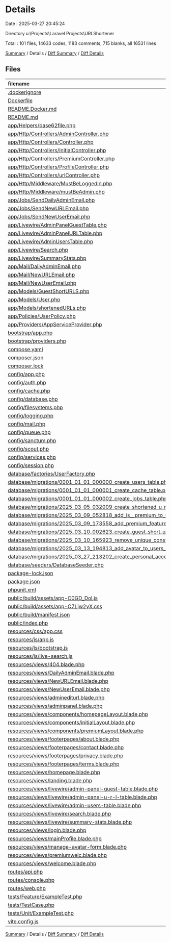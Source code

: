 # Details

Date : 2025-03-27 20:45:24

Directory u:\\Projects\\Laravel Projects\\URLShortener

Total : 101 files,  14633 codes, 1183 comments, 715 blanks, all 16531 lines

[Summary](results.md) / Details / [Diff Summary](diff.md) / [Diff Details](diff-details.md)

## Files
| filename | language | code | comment | blank | total |
| :--- | :--- | ---: | ---: | ---: | ---: |
| [.dockerignore](/.dockerignore) | Ignore | 29 | 5 | 2 | 36 |
| [Dockerfile](/Dockerfile) | Docker | 11 | 56 | 14 | 81 |
| [README.Docker.md](/README.Docker.md) | Markdown | 15 | 0 | 7 | 22 |
| [README.md](/README.md) | Markdown | 45 | 0 | 22 | 67 |
| [app/Helpers/base62file.php](/app/Helpers/base62file.php) | PHP | 35 | 12 | 8 | 55 |
| [app/Http/Controllers/AdminController.php](/app/Http/Controllers/AdminController.php) | PHP | 65 | 1 | 6 | 72 |
| [app/Http/Controllers/Controller.php](/app/Http/Controllers/Controller.php) | PHP | 5 | 1 | 3 | 9 |
| [app/Http/Controllers/InitialController.php](/app/Http/Controllers/InitialController.php) | PHP | 64 | 7 | 12 | 83 |
| [app/Http/Controllers/PremiumController.php](/app/Http/Controllers/PremiumController.php) | PHP | 32 | 1 | 5 | 38 |
| [app/Http/Controllers/ProfileController.php](/app/Http/Controllers/ProfileController.php) | PHP | 93 | 24 | 18 | 135 |
| [app/Http/Controllers/urlController.php](/app/Http/Controllers/urlController.php) | PHP | 147 | 12 | 18 | 177 |
| [app/Http/Middleware/MustBeLoggedIn.php](/app/Http/Middleware/MustBeLoggedIn.php) | PHP | 15 | 5 | 4 | 24 |
| [app/Http/Middleware/mustBeAdmin.php](/app/Http/Middleware/mustBeAdmin.php) | PHP | 12 | 5 | 4 | 21 |
| [app/Jobs/SendDailyAdminEmail.php](/app/Jobs/SendDailyAdminEmail.php) | PHP | 14 | 8 | 6 | 28 |
| [app/Jobs/SendNewURLEmail.php](/app/Jobs/SendNewURLEmail.php) | PHP | 23 | 8 | 5 | 36 |
| [app/Jobs/SendNewUserEmail.php](/app/Jobs/SendNewUserEmail.php) | PHP | 21 | 8 | 5 | 34 |
| [app/Livewire/AdminPanelGuestTable.php](/app/Livewire/AdminPanelGuestTable.php) | PHP | 14 | 0 | 5 | 19 |
| [app/Livewire/AdminPanelURLTable.php](/app/Livewire/AdminPanelURLTable.php) | PHP | 14 | 0 | 5 | 19 |
| [app/Livewire/AdminUsersTable.php](/app/Livewire/AdminUsersTable.php) | PHP | 14 | 0 | 5 | 19 |
| [app/Livewire/Search.php](/app/Livewire/Search.php) | PHP | 26 | 0 | 4 | 30 |
| [app/Livewire/SummaryStats.php](/app/Livewire/SummaryStats.php) | PHP | 18 | 0 | 4 | 22 |
| [app/Mail/DailyAdminEmail.php](/app/Mail/DailyAdminEmail.php) | PHP | 40 | 15 | 8 | 63 |
| [app/Mail/NewURLEmail.php](/app/Mail/NewURLEmail.php) | PHP | 36 | 15 | 8 | 59 |
| [app/Mail/NewUserEmail.php](/app/Mail/NewUserEmail.php) | PHP | 32 | 15 | 9 | 56 |
| [app/Models/GuestShortURLS.php](/app/Models/GuestShortURLS.php) | PHP | 11 | 1 | 5 | 17 |
| [app/Models/User.php](/app/Models/User.php) | PHP | 35 | 17 | 9 | 61 |
| [app/Models/shortenedURLs.php](/app/Models/shortenedURLs.php) | PHP | 26 | 1 | 8 | 35 |
| [app/Policies/UserPolicy.php](/app/Policies/UserPolicy.php) | PHP | 44 | 21 | 10 | 75 |
| [app/Providers/AppServiceProvider.php](/app/Providers/AppServiceProvider.php) | PHP | 19 | 8 | 5 | 32 |
| [bootstrap/app.php](/bootstrap/app.php) | PHP | 17 | 2 | 3 | 22 |
| [bootstrap/providers.php](/bootstrap/providers.php) | PHP | 4 | 0 | 2 | 6 |
| [compose.yaml](/compose.yaml) | YAML | 6 | 40 | 4 | 50 |
| [composer.json](/composer.json) | JSON | 76 | 0 | 1 | 77 |
| [composer.lock](/composer.lock) | JSON | 8,502 | 0 | 1 | 8,503 |
| [config/app.php](/config/app.php) | PHP | 22 | 82 | 23 | 127 |
| [config/auth.php](/config/auth.php) | PHP | 28 | 74 | 14 | 116 |
| [config/cache.php](/config/cache.php) | PHP | 57 | 34 | 18 | 109 |
| [config/database.php](/config/database.php) | PHP | 109 | 43 | 23 | 175 |
| [config/filesystems.php](/config/filesystems.php) | PHP | 36 | 32 | 13 | 81 |
| [config/logging.php](/config/logging.php) | PHP | 79 | 33 | 21 | 133 |
| [config/mail.php](/config/mail.php) | PHP | 55 | 43 | 19 | 117 |
| [config/queue.php](/config/queue.php) | PHP | 52 | 44 | 17 | 113 |
| [config/sanctum.php](/config/sanctum.php) | PHP | 17 | 53 | 14 | 84 |
| [config/scout.php](/config/scout.php) | PHP | 50 | 137 | 23 | 210 |
| [config/services.php](/config/services.php) | PHP | 20 | 11 | 8 | 39 |
| [config/session.php](/config/session.php) | PHP | 23 | 160 | 35 | 218 |
| [database/factories/UserFactory.php](/database/factories/UserFactory.php) | PHP | 25 | 14 | 6 | 45 |
| [database/migrations/0001\_01\_01\_000000\_create\_users\_table.php](/database/migrations/0001_01_01_000000_create_users_table.php) | PHP | 37 | 6 | 6 | 49 |
| [database/migrations/0001\_01\_01\_000001\_create\_cache\_table.php](/database/migrations/0001_01_01_000001_create_cache_table.php) | PHP | 25 | 6 | 5 | 36 |
| [database/migrations/0001\_01\_01\_000002\_create\_jobs\_table.php](/database/migrations/0001_01_01_000002_create_jobs_table.php) | PHP | 46 | 6 | 6 | 58 |
| [database/migrations/2025\_03\_05\_032009\_create\_shortened\_u\_r\_ls\_table.php](/database/migrations/2025_03_05_032009_create_shortened_u_r_ls_table.php) | PHP | 20 | 6 | 4 | 30 |
| [database/migrations/2025\_03\_09\_052818\_add\_is\_\_premium\_to\_users.php](/database/migrations/2025_03_09_052818_add_is__premium_to_users.php) | PHP | 21 | 8 | 4 | 33 |
| [database/migrations/2025\_03\_09\_173558\_add\_premium\_features\_to\_urls.php](/database/migrations/2025_03_09_173558_add_premium_features_to_urls.php) | PHP | 25 | 8 | 4 | 37 |
| [database/migrations/2025\_03\_10\_002623\_create\_guest\_short\_u\_r\_ls\_table.php](/database/migrations/2025_03_10_002623_create_guest_short_u_r_ls_table.php) | PHP | 23 | 6 | 4 | 33 |
| [database/migrations/2025\_03\_10\_165923\_remove\_unique\_constraint\_from\_shortened\_u\_r\_ls.php](/database/migrations/2025_03_10_165923_remove_unique_constraint_from_shortened_u_r_ls.php) | PHP | 19 | 9 | 4 | 32 |
| [database/migrations/2025\_03\_13\_194813\_add\_avatar\_to\_users\_table.php](/database/migrations/2025_03_13_194813_add_avatar_to_users_table.php) | PHP | 19 | 8 | 4 | 31 |
| [database/migrations/2025\_03\_27\_213202\_create\_personal\_access\_tokens\_table.php](/database/migrations/2025_03_27_213202_create_personal_access_tokens_table.php) | PHP | 24 | 6 | 4 | 34 |
| [database/seeders/DatabaseSeeder.php](/database/seeders/DatabaseSeeder.php) | PHP | 14 | 5 | 5 | 24 |
| [package-lock.json](/package-lock.json) | JSON | 2,168 | 0 | 1 | 2,169 |
| [package.json](/package.json) | JSON | 19 | 0 | 1 | 20 |
| [phpunit.xml](/phpunit.xml) | XML | 31 | 2 | 1 | 34 |
| [public/build/assets/app-C0GD\_Dol.js](/public/build/assets/app-C0GD_Dol.js) | JavaScript | 7 | 0 | 1 | 8 |
| [public/build/assets/app-C7Ljw2yX.css](/public/build/assets/app-C7Ljw2yX.css) | CSS | 1 | 0 | 1 | 2 |
| [public/build/manifest.json](/public/build/manifest.json) | JSON | 13 | 0 | 0 | 13 |
| [public/index.php](/public/index.php) | PHP | 10 | 4 | 7 | 21 |
| [resources/css/app.css](/resources/css/app.css) | CSS | 147 | 3 | 25 | 175 |
| [resources/js/app.js](/resources/js/app.js) | JavaScript | 2 | 5 | 2 | 9 |
| [resources/js/bootstrap.js](/resources/js/bootstrap.js) | JavaScript | 3 | 0 | 2 | 5 |
| [resources/js/live-search.js](/resources/js/live-search.js) | JavaScript | 109 | 3 | 18 | 130 |
| [resources/views/404.blade.php](/resources/views/404.blade.php) | PHP | 14 | 0 | 3 | 17 |
| [resources/views/DailyAdminEmail.blade.php](/resources/views/DailyAdminEmail.blade.php) | PHP | 35 | 0 | 1 | 36 |
| [resources/views/NewURLEmail.blade.php](/resources/views/NewURLEmail.blade.php) | PHP | 34 | 0 | 1 | 35 |
| [resources/views/NewUserEmail.blade.php](/resources/views/NewUserEmail.blade.php) | PHP | 28 | 0 | 1 | 29 |
| [resources/views/adminediturl.blade.php](/resources/views/adminediturl.blade.php) | PHP | 58 | 0 | 6 | 64 |
| [resources/views/adminpanel.blade.php](/resources/views/adminpanel.blade.php) | PHP | 40 | 0 | 7 | 47 |
| [resources/views/components/homepageLayout.blade.php](/resources/views/components/homepageLayout.blade.php) | PHP | 87 | 0 | 11 | 98 |
| [resources/views/components/initialLayout.blade.php](/resources/views/components/initialLayout.blade.php) | PHP | 76 | 0 | 7 | 83 |
| [resources/views/components/premiumLayout.blade.php](/resources/views/components/premiumLayout.blade.php) | PHP | 34 | 0 | 2 | 36 |
| [resources/views/footerpages/about.blade.php](/resources/views/footerpages/about.blade.php) | PHP | 16 | 0 | 2 | 18 |
| [resources/views/footerpages/contact.blade.php](/resources/views/footerpages/contact.blade.php) | PHP | 37 | 0 | 1 | 38 |
| [resources/views/footerpages/privacy.blade.php](/resources/views/footerpages/privacy.blade.php) | PHP | 17 | 0 | 2 | 19 |
| [resources/views/footerpages/terms.blade.php](/resources/views/footerpages/terms.blade.php) | PHP | 78 | 0 | 13 | 91 |
| [resources/views/homepage.blade.php](/resources/views/homepage.blade.php) | PHP | 80 | 0 | 5 | 85 |
| [resources/views/landing.blade.php](/resources/views/landing.blade.php) | PHP | 114 | 0 | 4 | 118 |
| [resources/views/livewire/admin-panel-guest-table.blade.php](/resources/views/livewire/admin-panel-guest-table.blade.php) | PHP | 79 | 0 | 4 | 83 |
| [resources/views/livewire/admin-panel-u-r-l-table.blade.php](/resources/views/livewire/admin-panel-u-r-l-table.blade.php) | PHP | 87 | 0 | 4 | 91 |
| [resources/views/livewire/admin-users-table.blade.php](/resources/views/livewire/admin-users-table.blade.php) | PHP | 84 | 0 | 3 | 87 |
| [resources/views/livewire/search.blade.php](/resources/views/livewire/search.blade.php) | PHP | 53 | 0 | 6 | 59 |
| [resources/views/livewire/summary-stats.blade.php](/resources/views/livewire/summary-stats.blade.php) | PHP | 15 | 0 | 1 | 16 |
| [resources/views/login.blade.php](/resources/views/login.blade.php) | PHP | 33 | 0 | 1 | 34 |
| [resources/views/mainProfile.blade.php](/resources/views/mainProfile.blade.php) | PHP | 94 | 0 | 5 | 99 |
| [resources/views/manage-avatar-form.blade.php](/resources/views/manage-avatar-form.blade.php) | PHP | 26 | 0 | 1 | 27 |
| [resources/views/premiumwelc.blade.php](/resources/views/premiumwelc.blade.php) | PHP | 91 | 0 | 2 | 93 |
| [resources/views/welcome.blade.php](/resources/views/welcome.blade.php) | PHP | 270 | 0 | 8 | 278 |
| [routes/api.php](/routes/api.php) | PHP | 12 | 0 | 3 | 15 |
| [routes/console.php](/routes/console.php) | PHP | 18 | 0 | 3 | 21 |
| [routes/web.php](/routes/web.php) | PHP | 68 | 36 | 15 | 119 |
| [tests/Feature/ExampleTest.php](/tests/Feature/ExampleTest.php) | PHP | 11 | 4 | 5 | 20 |
| [tests/TestCase.php](/tests/TestCase.php) | PHP | 6 | 1 | 4 | 11 |
| [tests/Unit/ExampleTest.php](/tests/Unit/ExampleTest.php) | PHP | 10 | 3 | 4 | 17 |
| [vite.config.js](/vite.config.js) | JavaScript | 12 | 0 | 2 | 14 |

[Summary](results.md) / Details / [Diff Summary](diff.md) / [Diff Details](diff-details.md)